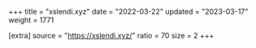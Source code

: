 +++
title = "xslendi.xyz"
date = "2022-03-22"
updated = "2023-03-17"
weight = 1771

[extra]
source = "https://xslendi.xyz/"
ratio = 70
size = 2
+++
